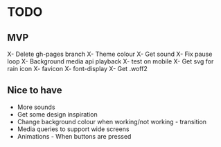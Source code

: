 # TODO

## MVP
X- Delete gh-pages branch
X- Theme colour
X- Get sound
X- Fix pause loop
X- Background media api playback
    X- test on mobile
X- Get svg for rain icon
X- favicon
X- font-display
X- Get .woff2

## Nice to have
- More sounds 
- Get some design inspiration
- Change background colour when working/not working - transition
- Media queries to support wide screens
- Animations - When buttons are pressed

